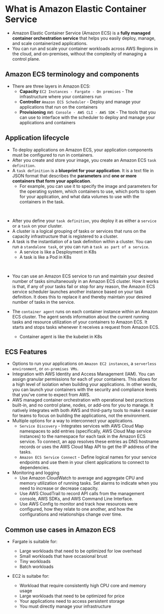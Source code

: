 # What is Amazon Elastic Container Service

- Amazon Elastic Container Service (Amazon ECS) is a **fully managed container orchestration service** that helps you easily deploy, manage, and scale containerized applications.
- You can run and scale your container workloads across AWS Regions in the cloud, and on-premises, without the complexity of managing a control plane.

## Amazon ECS terminology and components

- There are three layers in Amazon ECS:
  - **Capacity** `EC2 Instances - Fargate - On premises` - The infrastructure where your containers run
  - **Controller** `Amazon ECS Scheduler` - Deploy and manage your applications that run on the containers
  - **Provisioning** `AWS Console - AWS CLI - AWS SDK` - The tools that you can use to interface with the scheduler to deploy and manage your applications and containers

## Application lifecycle

- To deploy applications on Amazon ECS, your application components must be configured to run in containers.
- After you create and store your image, you create an Amazon ECS `task definition`.
- A `task definition` is a **blueprint for your application**. It is a text file in JSON format that describes the **parameters** and **one or more containers that form your application**.
  - For example, you can use it to specify the image and parameters for the operating system, which containers to use, which ports to open for your application, and what data volumes to use with the containers in the task.

<br/>

- After you define your `task definition`, you deploy it as either a `service` or a `task` on your cluster.
- A cluster is a logical grouping of tasks or services that runs on the capacity infrastructure that is registered to a cluster.
- A task is the instantiation of a task definition within a cluster. You can run a `standalone task`, or you can run a `task as part of a service`.
  - A service is like a Desployment in K8s
  - A task is like a Pod in K8s

<br/>

- You can use an Amazon ECS service to run and maintain your desired number of tasks simultaneously in an Amazon ECS cluster. How it works is that, if any of your tasks fail or stop for any reason, the Amazon ECS service scheduler launches another instance based on your task definition. It does this to replace it and thereby maintain your desired number of tasks in the service.

- The `container agent` runs on each container instance within an Amazon ECS cluster. The agent sends information about the current running tasks and resource utilization of your containers to Amazon ECS. It starts and stops tasks whenever it receives a request from Amazon ECS.
  - Container agent is like the kubelet in K8s

## ECS Features

- Options to run your applications on `Amazon EC2 instances`, a `serverless environment`, or `on-premises VMs`.
- Integration with AWS Identity and Access Management (IAM). You can assign granular permissions for each of your containers. This allows for a high level of isolation when building your applications. In other words, you can launch your containers with the security and compliance levels that you've come to expect from AWS.
- AWS managed container orchestration with operational best practices built-in, and no control plane, nodes, or add-ons for you to manage. It natively integrates with both AWS and third-party tools to make it easier for teams to focus on building the applications, not the environment.
- Multiple options for a way to interconnect your applications.
  - `Service Discovery` - Integrates services with AWS Cloud Map namespaces to add entries (specifically, AWS Cloud Map service instances) to the namespace for each task in the Amazon ECS service. To connect, an app resolves these entries as DNS hostname records or uses the AWS Cloud Map API to get the IP address of the tasks.
  - `Amazon ECS Service Connect` - Define logical names for your service endpoints and use them in your client applications to connect to dependencies.
- Monitoring and logging
  - Use Amazon CloudWatch to average and aggregate CPU and memory utilization of running tasks. Set alarms to indicate when you need to increase or decrease capacity.
  - Use AWS CloudTrail to record API calls from the management console, AWS SDKs, and AWS Command Line Interface.
  - Use AWS Config to monitor and track how resources were configured, how they relate to one another, and how the configurations and relationships change over time.

## Common use cases in Amazon ECS

- Fargate is suitable for:

  - Large workloads that need to be optimized for low overhead
  - Small workloads that have occasional brust
  - Tiny workloads
  - Batch workloads

- EC2 is suitabe for:
  - Workload that require consistently high CPU core and memory usage
  - Large workloads that need to be optimized for price
  - Your applications need to access persistent storage
  - You must directly manage your infrastructure
